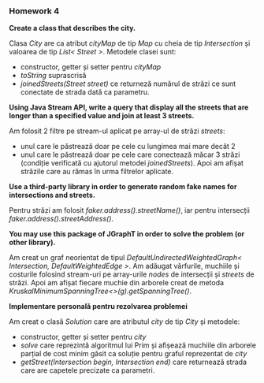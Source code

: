 ### Homework 4

**Create a class that describes the city.**

Clasa *City* are ca atribut *cityMap* de tip *Map* cu cheia de tip *Intersection* și valoarea de tip *List< Street >*. Metodele clasei sunt:
+ constructor, getter și setter pentru *cityMap*
+ *toString* suprascrisă
+ *joinedStreets(Street street)* ce returneză numărul de străzi ce sunt conectate de strada dată ca parametru.

**Using Java Stream API, write a query that display all the streets that are longer than a specified value and join at least 3 streets.**

Am folosit 2 filtre pe stream-ul aplicat pe array-ul de străzi *streets*:
+ unul care le păstrează doar pe cele cu lungimea mai mare decât 2
+ unul care le păstrează doar pe cele care conectează măcar 3 străzi (condiție verificată cu ajutorul metodei *joinedStreets*).
Apoi am afișat străzile care au rămas în urma filtrelor aplicate.

**Use a third-party library in order to generate random fake names for intersections and streets.**

Pentru străzi am folosit *faker.address().streetName()*, iar pentru intersecții *faker.address().streetAddress()*.

**You may use this package of JGraphT in order to solve the problem (or other library).**

Am creat un graf neorientat de tipul *DefaultUndirectedWeightedGraph< Intersection, DefaultWeightedEdge >*.  Am adăugat vârfurile, muchiile și costurile folosind stream-uri pe array-urile *nodes* de intersecții și *streets* de străzi. Apoi am afișat fiecare muchie din arborele creat de metoda *KruskalMinimumSpanningTree<>(g).getSpanningTree()*.

**Implementare personală pentru rezolvarea problemei**

Am creat o clasă *Solution* care are atributul *city* de tip *City* și metodele:
+ constructor, getter și setter pentru *city*
+ *solve* care reprezintă algoritmul lui Prim și afișează muchiile din arborele parțial de cost minim găsit ca soluție pentru graful reprezentat de *city*
+ *getStreet(Intersection begin, Intersection end)* care returnează strada care are capetele precizate ca parametri.